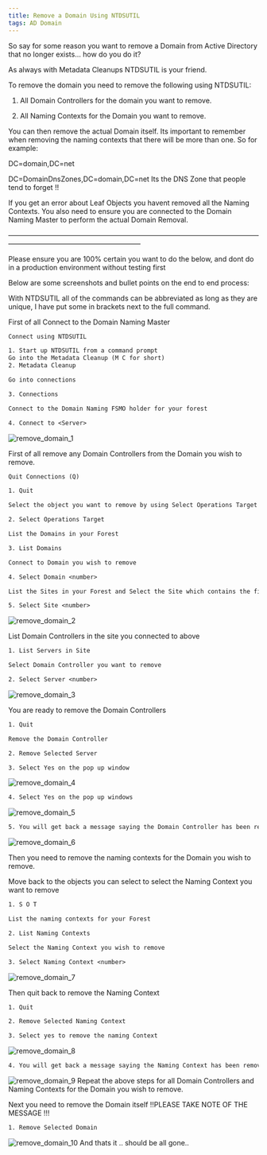 ```yaml
---
title: Remove a Domain Using NTDSUTIL
tags: AD Domain
---
```

<!--more-->

So say for some reason you want to remove a Domain from Active Directory that no longer exists… how do you do it?

As always with Metadata Cleanups NTDSUTIL is your friend.

To remove the domain you need to remove the following using NTDSUTIL:

1. All Domain Controllers for the domain you want to remove.

2. All Naming Contexts for the Domain you want to remove.

You can then remove the actual Domain itself. Its important to remember when removing the naming contexts that there will be more than one. So for example:

DC=domain,DC=net

DC=DomainDnsZones,DC=domain,DC=net Its the DNS Zone that people tend to forget !!

If you get an error about Leaf Objects you havent removed all the Naming Contexts. You also need to ensure you are connected to the Domain Naming Master to perform the actual Domain Removal.

———————————————————————————————————————————————————————

Please ensure you are 100% certain you want to do the below, and dont do in a production environment without testing first

Below are some screenshots and bullet points on the end to end process:

With NTDSUTIL all of the commands can be abbreviated as long as they are unique, I have put some in brackets next to the full command.

First of all Connect to the Domain Naming Master

```txt
Connect using NTDSUTIL

1. Start up NTDSUTIL from a command prompt
Go into the Metadata Cleanup (M C for short)
2. Metadata Cleanup

Go into connections

3. Connections

Connect to the Domain Naming FSMO holder for your forest

4. Connect to <Server> 
```

![remove_domain_1](/assets/img/blog/AD/Remove_Domain_1.png)
   
First of all remove any Domain Controllers from the Domain you wish to remove.
```txt
Quit Connections (Q)

1. Quit

Select the object you want to remove by using Select Operations Target ( S O T for short)

2. Select Operations Target

List the Domains in your Forest

3. List Domains

Connect to Domain you wish to remove

4. Select Domain <number>

List the Sites in your Forest and Select the Site which contains the first (or only) domain controller you wish to remove

5. Select Site <number> 
```

![remove_domain_2](/assets/img/blog/AD/Remove_Domain_2.png)

List Domain Controllers in the site you connected to above
```txt
1. List Servers in Site

Select Domain Controller you want to remove

2. Select Server <number> 
```

![remove_domain_3](/assets/img/blog/AD/Remove_Domain_3.png)

You are ready to remove the Domain Controllers
```txt
1. Quit

Remove the Domain Controller

2. Remove Selected Server

3. Select Yes on the pop up window 
```

![remove_domain_4](/assets/img/blog/AD/Remove_Domain_4.png)

```txt
4. Select Yes on the pop up windows 
```

![remove_domain_5](/assets/img/blog/AD/Remove_Domain_5.png)

```txt
5. You will get back a message saying the Domain Controller has been removed. 
```

![remove_domain_6](/assets/img/blog/AD/Remove_Domain_6.png)

Then you need to remove the naming contexts for the Domain you wish to remove.

Move back to the objects you can select to select the Naming Context you want to remove

```txt
1. S O T

List the naming contexts for your Forest

2. List Naming Contexts

Select the Naming Context you wish to remove

3. Select Naming Context <number> 
```

![remove_domain_7](/assets/img/blog/AD/Remove_Domain_7.png)

Then quit back to remove the Naming Context
```txt
1. Quit

2. Remove Selected Naming Context

3. Select yes to remove the naming Context 
```

![remove_domain_8](/assets/img/blog/AD/Remove_Domain_8.png)

```txt
4. You will get back a message saying the Naming Context has been removed. 
```

![remove_domain_9](/assets/img/blog/AD/Remove_Domain_9.png)
Repeat the above steps for all Domain Controllers and Naming Contexts for the Domain you wish to remove.

Next you need to remove the Domain itself !!PLEASE TAKE NOTE OF THE MESSAGE !!!
```txt
1. Remove Selected Domain 
```
![remove_domain_10](/assets/img/blog/AD/Remove_Domain_10.png)
And thats it .. should be all gone.. 